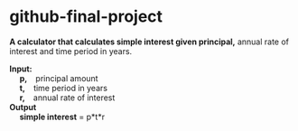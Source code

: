 # github-final-project
**A calculator that calculates simple interest given principal,** annual rate of interest and time period in years.

**Input:** <br>
&emsp; **p,** &ensp; principal amount <br>
&emsp; **t,** &ensp; time period in years <br>
&emsp; **r,** &ensp; annual rate of interest <br>
**Output** <br>
&emsp; **simple interest** = p\*t\*r
